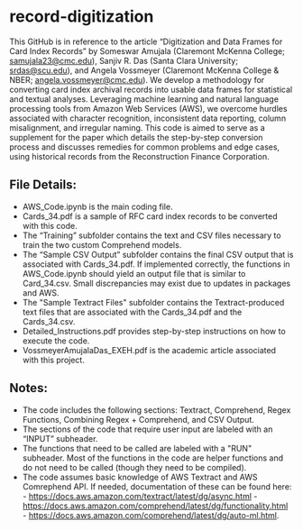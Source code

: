 # record-digitization

This GitHub is in reference to the article “Digitization and Data Frames for Card Index Records” by Someswar Amujala (Claremont McKenna College; samujala23@cmc.edu), Sanjiv R. Das (Santa Clara University; srdas@scu.edu), and Angela Vossmeyer (Claremont McKenna College & NBER; angela.vossmeyer@cmc.edu).
We develop a methodology for converting card index archival records into usable data frames for statistical and textual analyses. Leveraging machine learning and natural language processing tools from Amazon Web Services (AWS), we overcome hurdles associated with character recognition, inconsistent data reporting, column misalignment, and irregular naming. This code is aimed to serve as a supplement for the paper which details the step-by-step conversion process and discusses remedies for common problems and edge cases, using historical records from the Reconstruction Finance Corporation.


## File Details:
- AWS_Code.ipynb is the main coding file.
- Cards_34.pdf is a sample of RFC card index records to be converted with this code.
- The “Training” subfolder contains the text and CSV files necessary to train the two custom Comprehend models.
- The “Sample CSV Output” subfolder contains the final CSV output that is associated with Cards_34.pdf. If implemented correctly, the functions in AWS_Code.ipynb should yield an output file that is similar to Card_34.csv. Small discrepancies may exist due to updates in packages and AWS.
- The "Sample Textract Files" subfolder contains the Textract-produced text files that are associated with the Cards_34.pdf and the Cards_34.csv. 
- Detailed_Instructions.pdf provides step-by-step instructions on how to execute the code.
- VossmeyerAmujalaDas_EXEH.pdf is the academic article associated with this project. 


## Notes:
- The code includes the following sections: Textract, Comprehend, Regex Functions, Combining Regex + Comprehend, and CSV Output.
- The sections of the code that require user input are labeled with an “INPUT” subheader.
- The functions that need to be called are labeled with a "RUN" subheader. Most of the functions in the code are helper functions and do not need to be called (though they need to be compiled). 
- The code assumes basic knowledge of AWS Textract and AWS Comrephend API. If needed, documentation of these can be found here:
       - https://docs.aws.amazon.com/textract/latest/dg/async.html
       - https://docs.aws.amazon.com/comprehend/latest/dg/functionality.html
       - https://docs.aws.amazon.com/comprehend/latest/dg/auto-ml.html.

